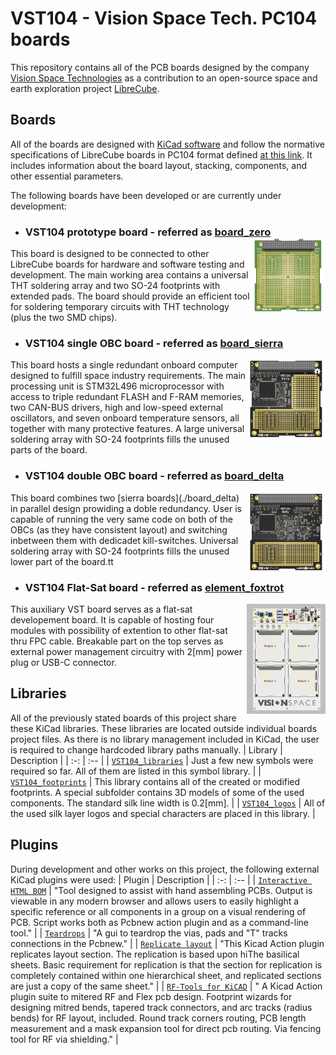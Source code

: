 # VST104 - Vision Space Tech. PC104 boards
This repository contains all of the PCB boards designed by the company [Vision Space Technologies](https://www.visionspace.com/) as a contribution to an open-source space and earth exploration project [LibreCube](https://librecube.org/). 

## Boards
All of the boards are designed with [KiCad software](https://kicad-pcb.org/) and follow the normative specifications of LibreCube boards in PC104 format defined [at this link](https://wiki.librecube.org/index.php?title=LibreCube_Board_Specification). It includes information about the board layout, stacking, components, and other essential parameters.

The following boards have been developed or are currently under development:

- ### VST104 prototype board - referred as [board_zero](./board_zero) <img align="right" src="./board_zero/gallery/top.png" width=25%/>
This board is designed to be connected to other LibreCube boards for hardware and software testing and development. The main working area contains a universal THT soldering array and two SO-24 footprints with extended pads. The board should provide an efficient tool for soldering temporary circuits with THT technology (plus the two SMD chips).

- ### VST104 single OBC board - referred as [board_sierra](./board_sierra)
<img align="right" src="./board_sierra/gallery/top.png" width=25%/>
This board hosts a single redundant onboard computer designed to fulfill space industry requirements. The main processing unit is STM32L496 microprocessor with access to triple redundant FLASH and F-RAM memories, two CAN-BUS drivers, high and low-speed external oscillators, and seven onboard temperature sensors, all together with many protective features. A large universal soldering array with SO-24 footprints fills the unused parts of the board.

- ### VST104 double OBC board - referred as [board_delta](./board_delta)
<img align="right" src="./board_delta/gallery/top.png" width=25%/>
This board combines two [sierra boards](./board_delta) in parallel design prowiding a doble redundancy. User is capable of running the very same code on both of the OBCs (as they have consistent layout) and switching inbetween them with dedicadet kill-switches. Universal soldering array with SO-24 footprints fills the unused lower part of the board.tt

- ### VST104 Flat-Sat board - referred as [element_foxtrot](./element_foxtrot)
<img align="right" src="./element_foxtrot/gallery/top.png" width=25%/>
This auxiliary VST board serves as a flat-sat developement board.  It is capable of hosting four modules with possibility of extention to other flat-sat thru FPC cable. Breakable part on the top serves as external power management circuitry with 2[mm] power plug or USB-C connector. 

## Libraries
All of the previously stated boards of this project share these KiCad libraries. These libraries are located outside individual boards project files. As there is no library management included in KiCad, the user is required to change hardcoded library paths manually.
| Library | Description |
| :-: | :-- |
| [`VST104_libraries`](./VST_libraries)  | Just a few new symbols were required so far. All of them are listed in this symbol library. |
| [`VST104_footprints`](./VST_footprints.pretty) |  This library contains all of the created or modified footprints. A special subfolder contains 3D models of some of the used components. The standard silk line width is 0.2[mm]. |
| [`VST104_logos`](./VST_logos.pretty) |  All of the used silk layer logos and special characters are placed in this library. |

## Plugins
During development and other works on this project, the following external KiCad plugins were used:
| Plugin | Description |
| :-: | :-- |
| [`Interactive HTML BOM`](https://github.com/openscopeproject/InteractiveHtmlBom) | "Tool designed to assist with hand assembling PCBs. Output is viewable in any modern browser and allows users to easily highlight a specific reference or all components in a group on a visual rendering of PCB. Script works both as Pcbnew action plugin and as a command-line tool."  |
| [`Teardrops`](https://github.com/NilujePerchut/kicad_scripts/tree/master/teardrops) | "A gui to teardrop the vias, pads and "T" tracks connections in the Pcbnew." |
| [`Replicate layout`](https://github.com/MitjaNemec/Kicad_action_plugins) | "This Kicad Action plugin replicates layout section. The replication is based upon hiThe basilical sheets. Basic requirement for replication is that the section for replication is completely contained within one hierarchical sheet, and replicated sections are just a copy of the same sheet." |
| [`RF-Tools for KiCAD`](https://github.com/easyw/RF-toolsPCBCAD) | " A Kicad Action plugin suite to mitered RF and Flex pcb design. Footprint wizards for designing mitred bends, tapered track connectors, and arc tracks (radius bends) for RF layout, included. Round track corners routing, PCB length measurement and a mask expansion tool for direct pcb routing. Via fencing tool for RF via shielding." |
